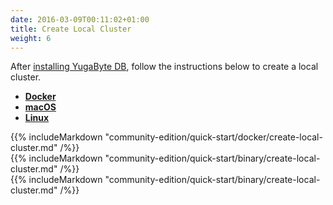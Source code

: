```yaml
---
date: 2016-03-09T00:11:02+01:00
title: Create Local Cluster
weight: 6
---
```


After [installing YugaByte DB](/community-edition/quick-start/), follow the instructions below to create a local cluster.

<ul class="nav nav-tabs">
  <li class="active">
    <a data-toggle="tab" href="#docker">
      <i class="fa fa-docker" aria-hidden="true"></i>
      <b>Docker</b>
    </a>
  </li>
  <li >
    <a data-toggle="tab" href="#macos">
      <i class="fa fa-apple" aria-hidden="true"></i>
      <b>macOS</b>
    </a>
  </li>
  <li>
    <a data-toggle="tab" href="#linux">
      <i class="fa fa-linux" aria-hidden="true"></i>
      <b>Linux</b>
    </a>
  </li>
</ul>

<div class="tab-content">
  <div id="docker" class="tab-pane fade in active">
    {{% includeMarkdown "community-edition/quick-start/docker/create-local-cluster.md" /%}}
  </div>
  <div id="macos" class="tab-pane fade">
   {{% includeMarkdown "community-edition/quick-start/binary/create-local-cluster.md" /%}}
  </div>
  <div id="linux" class="tab-pane fade">
    {{% includeMarkdown "community-edition/quick-start/binary/create-local-cluster.md" /%}}
  </div> 
</div>